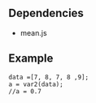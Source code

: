 ## Dependencies ##

  * mean.js

## Example ##

```
data =[7, 8, 7, 8 ,9]; 
a = var2(data);
//a = 0.7
```
